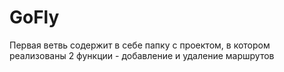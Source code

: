 # GoFly
Первая ветвь содержит в себе папку с проектом, в котором реализованы 2 функции - добавление и удаление маршрутов

